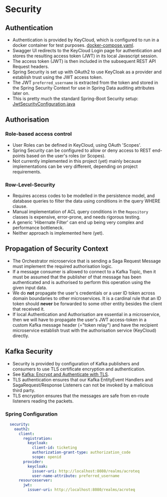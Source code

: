 # Security

## Authentication

- Authentication is provided by KeyCloud, which is configured to run in a docker container for test purposes.
  [docker-compose.yaml](../infrastructure/docker-compose/docker-compose.yaml).
- Swagger UI redirects to the KeyCloud Login page for authentication and stores the resulting access token (JWT) in its
  local Javascript session.
- The access token (JWT) is then included in the subsequent REST API Request headers.
- Spring Security is set up with OAuth2 to use KeyCloak as a provider and establish trust using the JWT access token.
- The JWT `preferred_username` is extracted from the token and stored in the Spring Security Context for use in Spring
  Data auditing attributes later on.
- This is pretty much the standard Spring-Boot Security setup:
  [JwtSecurityConfiguration.java](../common/common-container/src/main/java/com/acroteq/ticketing/container/config/JwtSecurityConfiguration.java)

## Authorisation

### Role-based access control

- User Roles can be defined in KeyCloud, using OAuth 'Scopes'.
- Spring Security can be configured to allow or deny access to REST end-points based on the user's roles (or Scopes).
- Not currently implemented in this project (yet) mainly because implementations can be very different, depending on
  project requirements.

### Row-Level-Security

- Requires access codes to be modelled in the persistence model, and database queries to filter the data using
  conditions in the query WHERE clause.
- Manual implementation of ACL query conditions in the `Repository` classes is expensive, error-prone, and needs
  rigorous testing.
- A generic 'Hibernate Filter' can end up being very complex and performance bottleneck.
- Neither approach is implemented here (yet).

## Propagation of Security Context

- The Orchestrator microservice that is sending a Saga Request Message must implement the required authorisation
  logic.
- If a message consumer is allowed to connect to a Kafka Topic, then it must be assumed that the publisher of that
  message has been authenticated and is authorised to perform this operation using the given input data.
- We do **not** propagate the user's credentials or a user ID token across domain boundaries to other microservices. It
  is a cardinal rule that an ID token should **never** be forwarded to some other entity besides the client that
  received it.
- If local Authentication and Authorisation are essential in a microservice, then we will have to propagate the user's
  JWT access-token in a custom Kafka message header (="token relay") and have the recipient microservice establish trust
  with the authorisation service (KeyCloud) directly.

## Kafka Security

- Security is provided by configuration of Kafka publishers and consumers to use TLS certificate encryption and
  authentication.
- See
  [Kafka: Encrypt and Authenticate with TLS](https://docs.confluent.io/platform/current/kafka/authentication_ssl.html).
- TLS authentication ensures that our Kafka EntityEvent Handlers and SagaRequest/Response Listeners can not be invoked
  by a malicious third party.
- TLS encryption ensures that the messages are safe from en-route listeners reading the packets.

### Spring Configuration

```yaml
  security:
    oauth2:
      client:
        registration:
          keycloak:
            client-id: ticketing
            authorization-grant-type: authorization_code
            scope: openid
        provider:
          keycloak:
            issuer-uri: http://localhost:8080/realms/acroteq
            user-name-attribute: preferred_username
      resourceserver:
        jwt:
          issuer-uri: http://localhost:8080/realms/acroteq
```